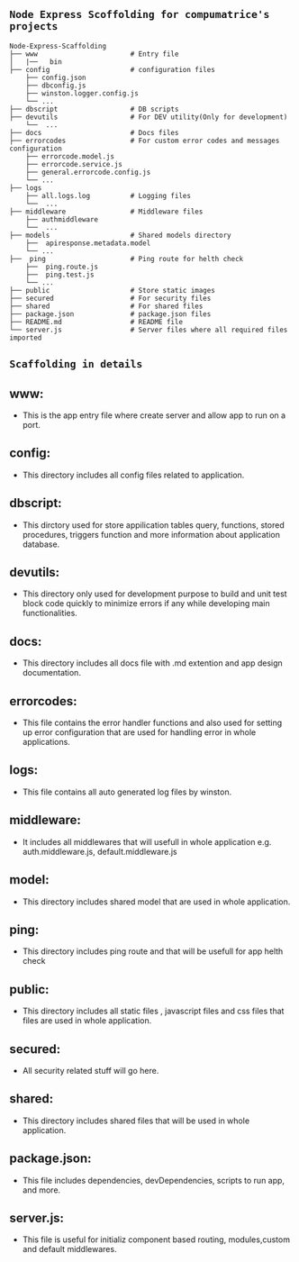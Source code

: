 ## `Node Express Scoffolding for compumatrice's projects`

```
Node-Express-Scaffolding
├── www                       # Entry file
│   |──   bin                 
├── config                    # configuration files
    ├── config.json           
    ├── dbconfig.js  
    ├── winston.logger.config.js        
    └── ...                   
├── dbscript                  # DB scripts
├── devutils                  # For DEV utility(Only for development) 
    └──  ...               
├── docs                      # Docs files
├── errorcodes                # For custom error codes and messages configuration
    ├── errorcode.model.js  
    ├── errorcode.service.js 
    ├── general.errorcode.config.js       
    └── ...   
├── logs
    ├── all.logs.log          # Logging files
    └──  ... 
├── middleware                # Middleware files
    ├── authmiddleware       
    └──  ...                
├── models                    # Shared models directory
    ├──  apiresponse.metadata.model   
    └── ...                 
├──  ping                     # Ping route for helth check
    ├──  ping.route.js  
    ├──  ping.test.js 
    └── ...  
├── public                    # Store static images
├── secured                   # For security files       
├── shared                    # For shared files
├── package.json              # package.json files
├── README.md                 # README file
└── server.js                 # Server files where all required files imported 

```

## `Scaffolding in details`


## www: 
* This is the app entry file where create server and allow app to run on a port.

## config:
* This directory includes all config files related to application.

## dbscript:
* This dirctory used for store appilication tables query, functions, stored procedures, triggers function and more information about application database.

## devutils:
 * This directory only used for development purpose to build and unit test block code quickly to minimize errors if any while developing main functionalities.

## docs:
* This directory includes all docs file with .md extention and app design documentation.

## errorcodes:
 * This file contains the error handler functions and also used for setting up error configuration that are used for handling error in whole applications.

## logs:
 * This file contains all auto generated log files by winston.

## middleware:
* It includes all middlewares that will usefull in whole application e.g. auth.middleware.js, default.middleware.js 

## model:
* This directory includes shared model that are used in whole application.

## ping:
* This directory includes ping route and that will be usefull for app helth check 

## public:
* This directory includes all static files , javascript files and css files that files are used in whole application. 

## secured:
* All security related stuff will go here.

## shared: 
* This directory includes shared files that will be used in whole application.

## package.json:
* This file includes dependencies, devDependencies, scripts to run app, and more.

## server.js:
* This file is useful for initializ component based routing, modules,custom and default middlewares.










